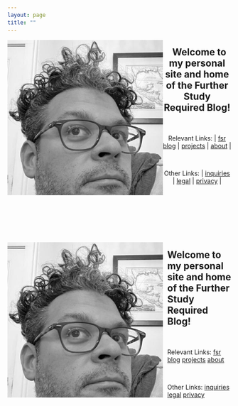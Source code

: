 ```yaml
---
layout: page
title: ""
---
```

<img align="left" src="assets/images/profile.jpg" alt="My Image" width="350"> 
<h2 align="center">&nbsp;&nbsp;Welcome to my personal site and home of the Further Study Required Blog! </h2>

<br>

<center>

Relevant Links: | <a href="https://dmartinezphd.github.io/blog">fsr blog</a> | <a href="https://dmartinezphd.github.io/projects">projects</a> | <a href="https://dmartinezphd.github.io/about">about</a> |

</center>

<br>

<center>

Other Links: | <a href="https://dmartinezphd.github.io/business">inquiries</a> | <a href="https://dmartinezphd.github.io/legal">legal</a> | <a href="https://dmartinezphd.github.io/privacy">privacy</a> |

</center>

<br><br><br><br><br><br>

<img src="assets/images/profile.jpg" alt="My Image" width="350" align="left" style="margin: 0px 10px 0px 0px;" /> 
<h2> Welcome to my personal site and home of the Further Study Required Blog!</h2>

<br>

Relevant Links: <a href="https://dmartinezphd.github.io/blog">fsr blog</a> <a href="https://dmartinezphd.github.io/projects">projects</a> <a href="https://dmartinezphd.github.io/about">about</a>

<br>


Other Links: <a href="https://dmartinezphd.github.io/business">inquiries</a> <a href="https://dmartinezphd.github.io/legal">legal</a> <a href="https://dmartinezphd.github.io/privacy">privacy</a>
